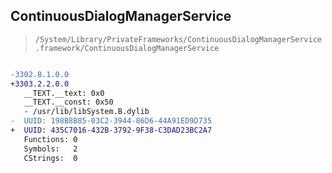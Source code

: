 ## ContinuousDialogManagerService

> `/System/Library/PrivateFrameworks/ContinuousDialogManagerService.framework/ContinuousDialogManagerService`

```diff

-3302.8.1.0.0
+3303.2.2.0.0
   __TEXT.__text: 0x0
   __TEXT.__const: 0x50
   - /usr/lib/libSystem.B.dylib
-  UUID: 198B8B85-03C2-3944-86D6-44A91ED9D735
+  UUID: 435C7016-432B-3792-9F38-C3DAD23BC2A7
   Functions: 0
   Symbols:   2
   CStrings:  0

```
